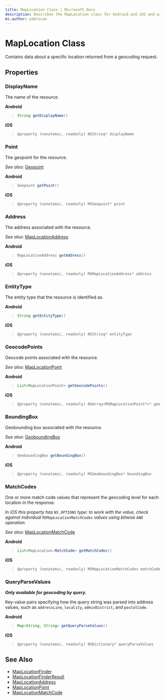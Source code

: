 ```yaml
---
title: MapLocation Class | Microsoft Docs
description: Describes the MapLocation class for Android and iOS and provides the class's properties and additional references.
ms.author: pablocan
---
```


# MapLocation Class

Contains data about a specific location returned from a geocoding request.

## Properties

### DisplayName

The name of the resource.

**Android**

>```java
>String getDisplayName()
>```

**iOS**

>```objectivec
>@property (nonatomic, readonly) NSString* displayName
>```

### Point

The geopoint for the resource.

_See also:_ [Geopoint](../map-control-api/Geopoint-class.md)

**Android**

>```java
>Geopoint getPoint()
>```

**iOS**

>```objectivec
>@property (nonatomic, readonly) MSGeopoint* point
>```

### Address

The address associated with the resource.

_See also:_ [MapLocationAddress](MapLocationAddress-class.md)

**Android**

>```java
>MapLocationAddress getAddress()
>```

**iOS**

>```objectivec
>@property (nonatomic, readonly) MSMapLocationAddress* address
>```

### EntityType

The entity type that the resource is identified as.

**Android**

>```java
>String getEntityType()
>```

**iOS**

>```objectivec
>@property (nonatomic, readonly) NSString* entityType
>```

### GeocodePoints

Geocode points associated with the resource.

_See also:_ [MapLocationPoint](MapLocationPoint-class.md)

**Android**

>```java
>List<MapLocationPoint> getGeocodePoints()
>```

**iOS**

>```objectivec
>@property (nonatomic, readonly) NSArray<MSMapLocationPoint*>* geocodePoints
>```

### BoundingBox

Geobounding box associated with the resource.

_See also:_ [GeoboundingBox](../map-control-api/GeoboundingBox-class.md)

**Android**

>```java
>GeoboundingBox getBoundingBox()
>```

**iOS**

>```objectivec
>@property (nonatomic, readonly) MSGeoboundingBox* boundingBox
>```

### MatchCodes

One or more match code values that represent the geocoding level for each location in the response.

*In iOS this property has `NS_OPTIONS` type: to work with the value, check against individual `MSMapLocationMatchCodes` values using bitwise `AND` operation.*

_See also:_ [MapLocationMatchCode](MapLocationMatchCode-enumeration.md)

**Android**

>```java
>List<MapLocation.MatchCode> getMatchCodes()
>```

**iOS**

>```objectivec
>@property (nonatomic, readonly) MSMapLocationMatchCodes matchCodes
>```

### QueryParseValues

***Only available for geocoding by query.***

Key-value pairs specifying how the query string was parsed into address values, such as `addressLine`, `locality`, `adminDistrict`, and `postalCode`.

**Android**

>```java
>Map<String, String> getQueryParseValues()
>```

**iOS**

>```objectivec
>@property (nonatomic, readonly) NSDictionary* queryParseValues
>```

## See Also

* [MapLocationFinder](MapLocationFinder-class.md)
* [MapLocationFinderResult](MapLocationFinderResult-class.md)
* [MapLocationAddress](MapLocationAddress-class.md)
* [MapLocationPoint](MapLocationPoint-class.md)
* [MapLocationMatchCode](MapLocationMatchCode-enumeration.md)

